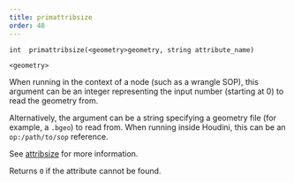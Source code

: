 ```yaml
---
title: primattribsize
order: 48
---
```

`int  primattribsize(<geometry>geometry, string attribute_name)`

`<geometry>`

When running in the context of a node (such as a wrangle SOP), this argument can be an integer representing the input number (starting at 0) to read the geometry from.

Alternatively, the argument can be a string specifying a geometry file (for example, a `.bgeo`) to read from. When running inside Houdini, this can be an `op:/path/to/sop` reference.

See [attribsize](/en/houdini-vex/attributes-and-intrinsics/attribsize "Returns the size of a geometry attribute.") for more information.

Returns `0` if the attribute cannot be found.
